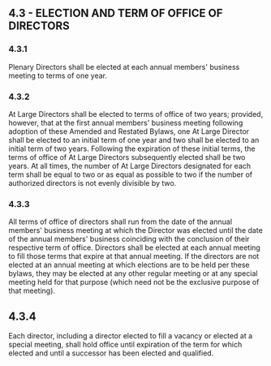 ## **4.3 - ELECTION AND TERM OF OFFICE OF DIRECTORS**

### **4.3.1**

Plenary Directors shall be elected at each annual members' business meeting to terms of one year. 

### **4.3.2**

At Large Directors shall be elected to terms of office of two years; provided, however, that at the first annual members' business meeting following adoption of these Amended and Restated Bylaws, one At Large Director shall be elected to an initial term of one year and two shall be elected to an initial term of two years. Following the expiration of these initial terms, the terms of office of At Large Directors subsequently elected shall be two years. At all times, the number of At Large Directors designated for each term shall be equal to two or as equal as possible to two if the number of authorized directors is not evenly divisible by two. 

### **4.3.3**

All terms of office of directors shall run from the date of the annual members' business meeting at which the Director was elected until the date of the annual members' business coinciding with the conclusion of their respective term of office. Directors shall be elected at each annual meeting to fill those terms that expire at that annual meeting. If the directors are not elected at an annual meeting at which elections are to be held per these bylaws, they may be elected at any other regular meeting or at any special meeting held for that purpose (which need not be the exclusive purpose of that meeting).

## **4.3.4**

Each director, including a director elected to fill a vacancy or elected at a special meeting, shall hold office until expiration of the term for which elected and until a successor has been elected and qualified.
